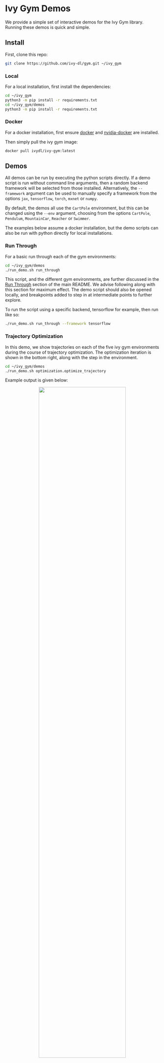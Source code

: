 # Ivy Gym Demos

We provide a simple set of interactive demos for the Ivy Gym library.
Running these demos is quick and simple.

## Install

First, clone this repo:

```bash
git clone https://github.com/ivy-dl/gym.git ~/ivy_gym
```

### Local

For a local installation, first install the dependencies:

```bash
cd ~/ivy_gym
python3 -m pip install -r requirements.txt
cd ~/ivy_gym/demos
python3 -m pip install -r requirements.txt
```

### Docker

For a docker installation, first ensure [docker](https://docs.docker.com/get-docker/) and [nvidia-docker](https://github.com/NVIDIA/nvidia-docker) are installed.

Then simply pull the ivy gym image:

```bash
docker pull ivydl/ivy-gym:latest
```

## Demos

All demos can be run by executing the python scripts directly.
If a demo script is run without command line arguments, then a random backend framework will be selected from those installed.
Alternatively, the `--framework` argument can be used to manually specify a framework from the options
`jax`, `tensorflow`, `torch`, `mxnet` or `numpy`.

By default, the demos all use the `CartPole` environment, but this can be changed using the `--env` argument,
choosing from the options `CartPole`, `Pendulum`, `MountainCar`, `Reacher` or `Swimmer`.

The examples below assume a docker installation, but the demo scripts can also
be run with python directly for local installations.

### Run Through

For a basic run through each of the gym environments:

```bash
cd ~/ivy_gym/demos
./run_demo.sh run_through
```

This script, and the different gym environments, are further discussed in the [Run Through](https://github.com/ivy-dl/gym#run-through) section of the main README.
We advise following along with this section for maximum effect. The demo script should also be opened locally,
and breakpoints added to step in at intermediate points to further explore.

To run the script using a specific backend, tensorflow for example, then run like so:

```bash
./run_demo.sh run_through --framework tensorflow
```

### Trajectory Optimization

In this demo, we show trajectories on each of the five ivy gym environments during the course of trajectory optimization.
The optimization iteration is shown in the bottom right, along with the step in the environment.

```bash
cd ~/ivy_gym/demos
./run_demo.sh optimization.optimize_trajectory
```

Example output is given below:

<p align="center">
    <img width="75%" style="display: block;" src='https://github.com/ivy-dl/ivy-dl.github.io/blob/master/img/externally_linked/ivy_gym/demo_a.gif?raw=true'>
</p>

### Policy Optimization

In this demo, we show trajectories on each of the five ivy gym environments during the course of policy optimization.
The optimization iteration is shown in the bottom right, along with the step in the environment.

```bash
cd ~/ivy_gym/demos
./run_demo.sh optimization.optimize_policy
```
Example output is given below:

<p align="center">
    <img width="75%" style="display: block;" src='https://github.com/ivy-dl/ivy-dl.github.io/blob/master/img/externally_linked/ivy_gym/demo_b.gif?raw=true'>
</p>

## Get Involved

If you have any issues running any of the demos, would like to request further demos, or would like to implement your own, then get it touch.
Feature requests, pull requests, and [tweets](https://twitter.com/ivythread) all welcome!